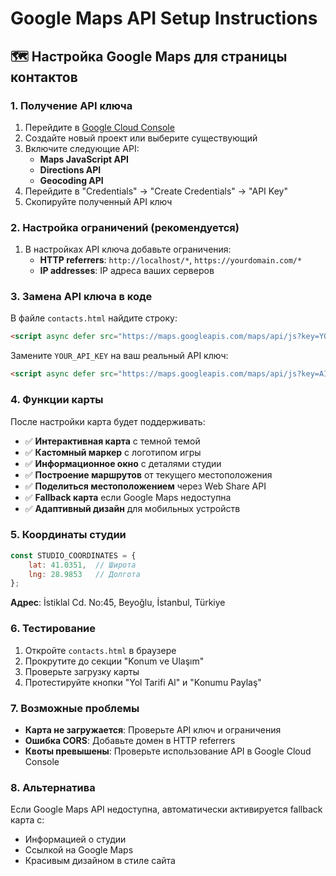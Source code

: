 # Google Maps API Setup Instructions

## 🗺️ Настройка Google Maps для страницы контактов

### 1. Получение API ключа

1. Перейдите в [Google Cloud Console](https://console.cloud.google.com/)
2. Создайте новый проект или выберите существующий
3. Включите следующие API:
   - **Maps JavaScript API**
   - **Directions API**
   - **Geocoding API**
4. Перейдите в "Credentials" → "Create Credentials" → "API Key"
5. Скопируйте полученный API ключ

### 2. Настройка ограничений (рекомендуется)

1. В настройках API ключа добавьте ограничения:
   - **HTTP referrers**: `http://localhost/*`, `https://yourdomain.com/*`
   - **IP addresses**: IP адреса ваших серверов

### 3. Замена API ключа в коде

В файле `contacts.html` найдите строку:
```html
<script async defer src="https://maps.googleapis.com/maps/api/js?key=YOUR_API_KEY&callback=initMap"></script>
```

Замените `YOUR_API_KEY` на ваш реальный API ключ:
```html
<script async defer src="https://maps.googleapis.com/maps/api/js?key=AIzaSyBxxxxxxxxxxxxxxxxxxxxxxxxxxxxx&callback=initMap"></script>
```

### 4. Функции карты

После настройки карта будет поддерживать:

- ✅ **Интерактивная карта** с темной темой
- ✅ **Кастомный маркер** с логотипом игры
- ✅ **Информационное окно** с деталями студии
- ✅ **Построение маршрутов** от текущего местоположения
- ✅ **Поделиться местоположением** через Web Share API
- ✅ **Fallback карта** если Google Maps недоступна
- ✅ **Адаптивный дизайн** для мобильных устройств

### 5. Координаты студии

```javascript
const STUDIO_COORDINATES = {
    lat: 41.0351,  // Широта
    lng: 28.9853   // Долгота
};
```

**Адрес**: İstiklal Cd. No:45, Beyoğlu, İstanbul, Türkiye

### 6. Тестирование

1. Откройте `contacts.html` в браузере
2. Прокрутите до секции "Konum ve Ulaşım"
3. Проверьте загрузку карты
4. Протестируйте кнопки "Yol Tarifi Al" и "Konumu Paylaş"

### 7. Возможные проблемы

- **Карта не загружается**: Проверьте API ключ и ограничения
- **Ошибка CORS**: Добавьте домен в HTTP referrers
- **Квоты превышены**: Проверьте использование API в Google Cloud Console

### 8. Альтернатива

Если Google Maps API недоступна, автоматически активируется fallback карта с:
- Информацией о студии
- Ссылкой на Google Maps
- Красивым дизайном в стиле сайта
